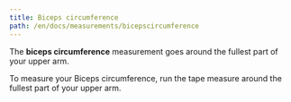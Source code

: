 ```yaml
---
title: Biceps circumference
path: /en/docs/measurements/bicepscircumference
---
```


The **biceps circumference** measurement goes around the fullest part of your upper arm.

To measure your Biceps circumference, run the tape measure around the fullest part of your upper arm.